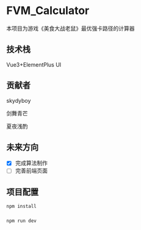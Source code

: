 # FVM_Calculator

本项目为游戏《美食大战老鼠》最优强卡路径的计算器

## 技术栈

Vue3+ElementPlus UI

## 贡献者
skydyboy

剑舞青芒

夏夜浅酌


## 未来方向

* [x] 完成算法制作
* [ ] 完善前端页面

## 项目配置

```sh
npm install
```

### 

```sh
npm run dev
```


